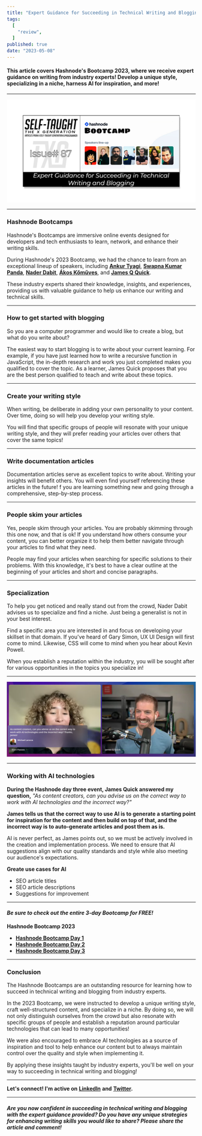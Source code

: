 ```yaml
---
title: "Expert Guidance for Succeeding in Technical Writing and Blogging"
tags:
  [
    "review",
  ]
published: true
date: "2023-05-08"
---
```


#### This article covers Hashnode's Bootcamp 2023, where we receive expert guidance on writing from industry experts! Develop a unique style, specializing in a niche, harness AI for inspiration, and more!

---

![TXG-87](img/05-08-2023/TN-TXG-87.png)

---

### Hashnode Bootcamps
Hashnode's Bootcamps are immersive online events designed for developers and tech enthusiasts to learn, network, and enhance their writing skills.

During Hashnode's 2023 Bootcamp, we had the chance to learn from an exceptional lineup of speakers, including [**Ankur Tyagi**](https://twitter.com/TheAnkurTyagi), [**Swapna Kumar Panda**](https://twitter.com/swapnakpanda), [**Nader Dabit**](https://twitter.com/dabit3), [**Ákos Kőműves**](https://twitter.com/akoskm), and [**James Q Quick**](https://twitter.com/jamesqquick).

These industry experts shared their knowledge, insights, and experiences, providing us with valuable guidance to help us enhance our writing and technical skills.

---

### How to get started with blogging
So you are a computer programmer and would like to create a blog, but what do you write about?

The easiest way to start blogging is to write about your current learning. For example, if you have just learned how to write a recursive function in JavaScript, the in-depth research and work you just completed makes you qualified to cover the topic. As a learner, James Quick proposes that you are the best person qualified to teach and write about these topics.

---

### Create your writing style
When writing, be deliberate in adding your own personality to your content. Over time, doing so will help you develop your writing style.

You will find that specific groups of people will resonate with your unique writing style, and they will prefer reading your articles over others that cover the same topics!

---

### Write documentation articles
Documentation articles serve as excellent topics to write about. Writing your insights will benefit others. You will even find yourself referencing these articles in the future! f you are learning something new and going through a comprehensive, step-by-step process.

---

### People skim your articles
Yes, people skim through your articles. You are probably skimming through this one now, and that is ok! If you understand how others consume your content, you can better organize it to help them better navigate through your articles to find what they need.

People may find your articles when searching for specific solutions to their problems. With this knowledge, it's best to have a clear outline at the beginning of your articles and short and concise paragraphs.

---

### Specialization
To help you get noticed and really stand out from the crowd, Nader Dabit advises us to specialize and find a niche. Just being a generalist is not in your best interest.

Find a specific area you are interested in and focus on developing your skillset in that domain. If you've heard of Gary Simon, UX UI Design will first come to mind. Likewise, CSS will come to mind when you hear about Kevin Powell.

When you establish a reputation within the industry, you will be sought after for various opportunities in the topics you specialize in!

---

![My Question](img/05-08-2023/MyQuestion-03.png)

---

### Working with AI technologies
**During the Hashnode day three event, James Quick answered my question,** *"As content creators, can you advise us on the correct way to work with AI technologies and the incorrect way?"*

**James tells us that the correct way to use AI is to generate a starting point for inspiration for the content and then build on top of that, and the incorrect way is to auto-generate articles and post them as is.**

AI is never perfect, as James points out, so we must be actively involved in the creation and implementation process. We need to ensure that AI suggestions align with our quality standards and style while also meeting our audience's expectations.

**Greate use cases for AI**
* SEO article titles
* SEO article descriptions 
* Suggestions for improvement
    
---

#### *Be sure to check out the entire 3-day Bootcamp for FREE!*
**Hashnode Bootcamp 2023**
* [**Hashnode Bootcamp Day 1**]([https://www.youtube.com/watch?v=obj-wJB6lGs&t=1075s](https://www.youtube.com/watch?v=obj-wJB6lGs&t=1075s))
* [**Hashnode Bootcamp Day 2**]([https://www.youtube.com/watch?v=ysLCBi3L8JI&t=1s](https://www.youtube.com/watch?v=ysLCBi3L8JI&t=1s))  
* [**Hashnode Bootcamp Day 3**]([https://www.youtube.com/watch?v=PNBs3F9biDU&t=1168s](https://www.youtube.com/watch?v=PNBs3F9biDU&t=1168s))
    
---

### Conclusion
The Hashnode Bootcamps are an outstanding resource for learning how to succeed in technical writing and blogging from industry experts.

In the 2023 Bootcamp, we were instructed to develop a unique writing style, craft well-structured content, and specialize in a niche. By doing so, we will not only distinguish ourselves from the crowd but also resonate with specific groups of people and establish a reputation around particular technologies that can lead to many opportunities!

We were also encouraged to embrace AI technologies as a source of inspiration and tool to help enhance our content but to always maintain control over the quality and style when implementing it.

By applying these insights taught by industry experts, you'll be well on your way to succeeding in technical writing and blogging!

---

**Let's connect! I'm active on** [**LinkedIn**](https://www.linkedin.com/in/michaeljudelarocca/) **and** [**Twitter**](https://twitter.com/MikeJudeLarocca)**.**

---

###### ***Are you now confident in succeeding in technical writing and blogging with the expert guidance provided? Do you have any unique strategies for enhancing writing skills you would like to share? Please share the article and comment!***